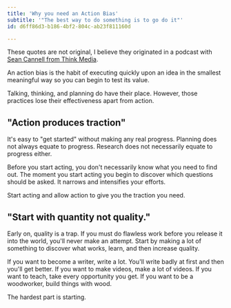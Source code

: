 ```yaml
---
title: 'Why you need an Action Bias'
subtitle: '"The best way to do something is to go do it"'
id: d6ff86d3-b186-4bf2-804c-ab23f811160d

---
```

These quotes are not original, I believe they originated in a podcast with [Sean Cannell from Think Media](https://www.youtube.com/user/THiNKmediaTV). 

An action bias is the habit of executing quickly upon an idea in the smallest meaningful way so you can begin to test its value.

Talking, thinking, and planning do have their place. However, those practices lose their effectiveness apart from action. 
 
## "Action produces traction"

It's easy to "get started" without making any real progress. Planning does not always equate to progress. Research does not necessarily equate to progress either. 

Before you start acting, you don't necessarily know what you need to find out. The moment you start acting you begin to discover which questions should be asked. It narrows and intensifies your efforts.

Start acting and allow action to give you the traction you need.

## "Start with quantity not quality."

Early on, quality is a trap. If you must do flawless work before you release it into the world, you'll never make an attempt. Start by making a lot of something to discover what works, learn, and then increase quality. 

If you want to become a writer, write a lot. You'll write badly at first and then you'll get better. If you want to make videos, make a lot of videos. If you want to teach, take every opportunity you get. If you want to be a woodworker, build things with wood.

The hardest part is starting.